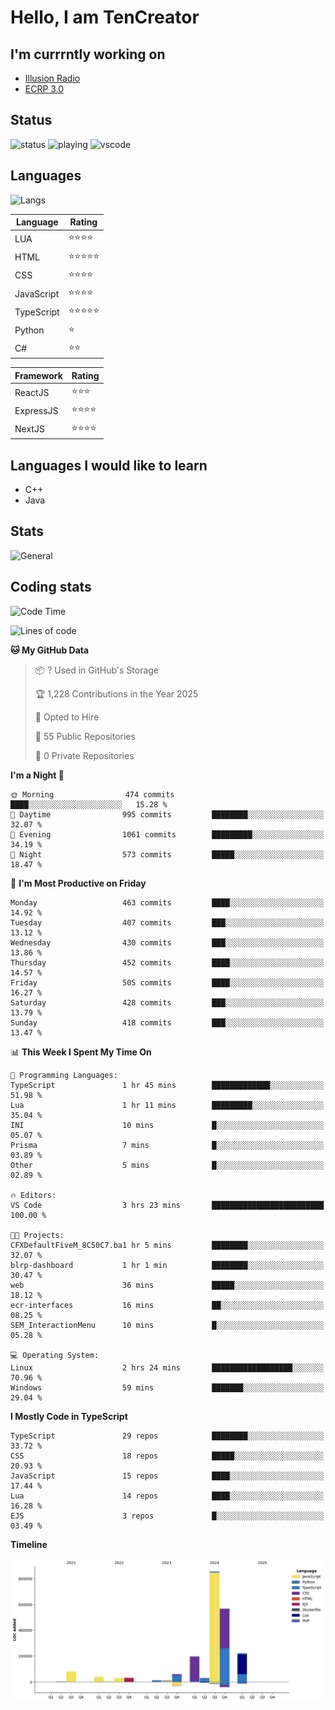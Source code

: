 # Hello, I am TenCreator

## I'm currrntly working on
- [Illusion Radio](https://illusionradio.co.uk/)
- [ECRP 3.0](http://github.com/Emerald-Coast-Roleplay/)

## Status
![status](https://api.statusbadges.me/badge/status/518334475038359555?simple=true&style=for-the-badge)
![playing](https://api.statusbadges.me/badge/playing/518334475038359555?style=for-the-badge)
![vscode](https://api.statusbadges.me/badge/vscode/518334475038359555?style=for-the-badge)

## Languages
![Langs](https://github-readme-stats.vercel.app/api/top-langs/?username=tencreator&layout=compact&theme=radical)


|Language|Rating|
|--------|------|
|LUA|⭐️⭐️⭐️⭐️|
|HTML|⭐️⭐️⭐️⭐️⭐️|
|CSS|⭐️⭐️⭐️⭐️|
|JavaScript|⭐️⭐️⭐️⭐️|
|TypeScript|⭐️⭐️⭐️⭐️⭐️|
|Python|⭐️|
|C#|⭐️⭐️ |

|Framework|Rating|
|--------|------|
|ReactJS|⭐️⭐️⭐|
|ExpressJS|⭐️⭐️⭐️⭐️|
|NextJS|⭐️⭐️⭐⭐️|

## Languages I would like to learn
- C++
- Java

## Stats
![General](https://github-readme-stats.vercel.app/api?username=tencreator&show_icons=true&theme=radical)

## Coding stats

<!--START_SECTION:waka-->
![Code Time](http://img.shields.io/badge/Code%20Time-494%20hrs%2055%20mins-blue)

![Lines of code](https://img.shields.io/badge/From%20Hello%20World%20I%27ve%20Written-2.1%20million%20lines%20of%20code-blue)

**🐱 My GitHub Data** 

> 📦 ? Used in GitHub's Storage 
 > 
> 🏆 1,228 Contributions in the Year 2025
 > 
> 💼 Opted to Hire
 > 
> 📜 55 Public Repositories 
 > 
> 🔑 0 Private Repositories 
 > 
**I'm a Night 🦉** 

```text
🌞 Morning                474 commits         ████░░░░░░░░░░░░░░░░░░░░░   15.28 % 
🌆 Daytime                995 commits         ████████░░░░░░░░░░░░░░░░░   32.07 % 
🌃 Evening                1061 commits        █████████░░░░░░░░░░░░░░░░   34.19 % 
🌙 Night                  573 commits         █████░░░░░░░░░░░░░░░░░░░░   18.47 % 
```
📅 **I'm Most Productive on Friday** 

```text
Monday                   463 commits         ████░░░░░░░░░░░░░░░░░░░░░   14.92 % 
Tuesday                  407 commits         ███░░░░░░░░░░░░░░░░░░░░░░   13.12 % 
Wednesday                430 commits         ███░░░░░░░░░░░░░░░░░░░░░░   13.86 % 
Thursday                 452 commits         ████░░░░░░░░░░░░░░░░░░░░░   14.57 % 
Friday                   505 commits         ████░░░░░░░░░░░░░░░░░░░░░   16.27 % 
Saturday                 428 commits         ███░░░░░░░░░░░░░░░░░░░░░░   13.79 % 
Sunday                   418 commits         ███░░░░░░░░░░░░░░░░░░░░░░   13.47 % 
```


📊 **This Week I Spent My Time On** 

```text
💬 Programming Languages: 
TypeScript               1 hr 45 mins        █████████████░░░░░░░░░░░░   51.98 % 
Lua                      1 hr 11 mins        █████████░░░░░░░░░░░░░░░░   35.04 % 
INI                      10 mins             █░░░░░░░░░░░░░░░░░░░░░░░░   05.07 % 
Prisma                   7 mins              █░░░░░░░░░░░░░░░░░░░░░░░░   03.89 % 
Other                    5 mins              █░░░░░░░░░░░░░░░░░░░░░░░░   02.89 % 

🔥 Editors: 
VS Code                  3 hrs 23 mins       █████████████████████████   100.00 % 

🐱‍💻 Projects: 
CFXDefaultFiveM_8C50C7.ba1 hr 5 mins         ████████░░░░░░░░░░░░░░░░░   32.07 % 
blrp-dashboard           1 hr 1 min          ████████░░░░░░░░░░░░░░░░░   30.47 % 
web                      36 mins             █████░░░░░░░░░░░░░░░░░░░░   18.12 % 
ecr-interfaces           16 mins             ██░░░░░░░░░░░░░░░░░░░░░░░   08.25 % 
SEM_InteractionMenu      10 mins             █░░░░░░░░░░░░░░░░░░░░░░░░   05.28 % 

💻 Operating System: 
Linux                    2 hrs 24 mins       ██████████████████░░░░░░░   70.96 % 
Windows                  59 mins             ███████░░░░░░░░░░░░░░░░░░   29.04 % 
```

**I Mostly Code in TypeScript** 

```text
TypeScript               29 repos            ████████░░░░░░░░░░░░░░░░░   33.72 % 
CSS                      18 repos            █████░░░░░░░░░░░░░░░░░░░░   20.93 % 
JavaScript               15 repos            ████░░░░░░░░░░░░░░░░░░░░░   17.44 % 
Lua                      14 repos            ████░░░░░░░░░░░░░░░░░░░░░   16.28 % 
EJS                      3 repos             █░░░░░░░░░░░░░░░░░░░░░░░░   03.49 % 
```



**Timeline**

![Lines of Code chart](https://raw.githubusercontent.com/tencreator/tencreator/main/assets/bar_graph.png)


<!--END_SECTION:waka-->

